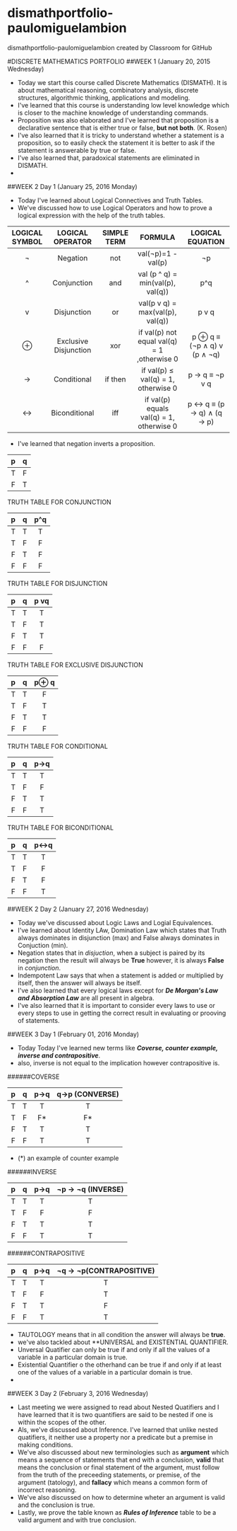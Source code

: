 # dismathportfolio-paulomiguelambion
dismathportfolio-paulomiguelambion created by Classroom for GitHub

#DISCRETE MATHEMATICS PORTFOLIO
##WEEK 1 (January 20, 2015 Wednesday)
  * Today we start this course called Discrete Mathematics (DISMATH). It is about mathematical reasoning, combinatory analysis, discrete structures, algorithmic thinking, applications and modeling.
  * I've learned that this course is understanding low level knowledge which is closer to the machine knowledge of understanding commands.
  * Proposition was also elaborated and I've learned that proposition is a declarative sentence that is either true or false, **but not both**. (K. Rosen)
  * I've also learned that it is tricky to understand whether a statement is a proposition, so to easily check the statement it is better to ask if the statement is answerable by true or false.
  * I've also learned that, paradoxical statements are eliminated in DISMATH.
  * 
  
  ##WEEK 2 Day 1 (January 25, 2016 Monday)

  * Today I've learned about Logical Connectives and Truth Tables.
  * We've discussed how to use Logical Operators and how to prove a logical expression with the help of the truth tables.

  | **LOGICAL SYMBOL** | **LOGICAL OPERATOR** | **SIMPLE TERM** | **FORMULA** |   **LOGICAL EQUATION**     |
  |:------------------:|:--------------------:|:-------------:|:-----------:|:----------------------------:|
  | ¬  |Negation|not|val(¬p)=1 - val(p)|¬p|
  |^|Conjunction|and|val (p ^ q) = min(val(p), val(q))|p^q|
  | v |Disjunction| or | val(p  v q) = max(val(p), val(q))|p v q|
  |⊕ |Exclusive Disjunction| xor | if val(p) not equal val(q) = 1 ,otherwise 0 | p ⊕ q  ≡ (¬p ∧ q) v (p ∧ ¬q) |
  | → | Conditional | if then | if val(p) ≤ val(q) = 1, otherwise 0| p → q ≡  ¬p v q |
  |↔ | Biconditional | iff | if val(p) equals val(q) = 1, otherwise 0 | p ↔ q ≡ (p → q) ∧ (q → p) |

* I've learned that negation inverts a proposition.

|**p**|**q**|
|:-------:|:-------:|
|T|F|
|F|T|

TRUTH TABLE FOR CONJUNCTION

|**p**|**q**|**p^q**|
|:-------:|:-------:|:-------:|
|T|T|T|
|T|F|F|
|F|T|F|
|F|F|F|

TRUTH TABLE FOR DISJUNCTION

|**p**|**q**|**p vq**|
|:-------:|:-------:|:-------:|
|T|T|T|
|T|F|T|
|F|T|T|
|F|F|F|

TRUTH TABLE FOR EXCLUSIVE DISJUNCTION

|**p**|**q**|**p⊕ q**|
|:-------:|:-------:|:-------:|
|T|T|F|
|T|F|T|
|F|T|T|
|F|F|F|

TRUTH TABLE FOR CONDITIONAL

|**p**|**q**|**p→q**|
|:-------:|:-------:|:-------:|
|T|T|T|
|T|F|F|
|F|T|T|
|F|F|T|

TRUTH TABLE FOR BICONDITIONAL

|**p**|**q**|**p↔q**|
|:-------:|:-------:|:-------:|
|T|T|T|
|T|F|F|
|F|T|F|
|F|F|T|

##WEEK 2 Day 2 (January 27, 2016 Wednesday)

* Today we've discussed about Logic Laws and Logial Equivalences.
* I've learned about Identity LAw, Domination Law which states that Truth always dominates in disjunction (max) and False always dominates in Conjuction (min).
* Negation states that in *disjuction*, when a subject is paired by its negation then the result will always be **True** however, it is always **False** in *conjunction*.
* Indempotent Law says that when a statement is added or multiplied by itself, then the answer will always be itself.
* I've also learned that every logical laws except for ***De Morgan's Law and Absorption Law*** are all present in algebra.
* I've also learned that it is important to consider every laws to use or every steps to use in getting the correct result in evaluating or prooving of statements.

##WEEK 3 Day 1 (February 01, 2016 Monday)

* Today Today I've learned new terms like ***Coverse, counter example, inverse and contrapositive***.
* also, inverse is not equal to the implication however contrapositive is.

######COVERSE

|**p**|**q**|**p→q**|**q→p** (**CONVERSE**)|
|:-------:|:-------:|:-------:|:-------:|
|T|T|T|T|
|T|F|F*|F*|
|F|T|T|T|
|F|F|T|T|

  - (*) an example of counter example

######INVERSE

|**p**|**q**|**p→q**|**¬p → ¬q** (**INVERSE**)|
|:-------:|:-------:|:-------:|:-------:|
|T|T|T|T|
|T|F|F|F|
|F|T|T|T|
|F|F|T|T|

######CONTRAPOSITIVE

|**p**|**q**|**p→q**|**¬q → ¬p**(**CONTRAPOSITIVE**)|
|:-------:|:-------:|:-------:|:-------:|
|T|T|T|T|
|T|F|F|T|
|F|T|T|F|
|F|F|T|T|

* TAUTOLOGY means that in all condition the answer will always be **true**.
* we've also tackled about **UNIVERSAL and  EXISTENTIAL QUANTIFIER.
* Unversal Quatifier can only be true if and only if all the values of a variable in a particular domain is true.
* Existential Quantifier o the otherhand can be true if and only if at least one of the values of a variable in a particular domain is true.
* 

##WEEK 3 Day 2 (February 3, 2016 Wednesday)

* Last meeting we were assigned to read about Nested Quatifiers and I have learned that it is two quantifiers are said to be nested if one is within the scopes of the other.
* Als, we've discussed about Inference. I've learned that unlike nested quatifiers, it neither use a property nor a predicate but a premise in making conditions.
* We've also discussed about new terminologies such as **argument** which means a sequence of statements that end with a conclusion, **valid** that means the conclusion or final statement of the argument, must follow from the truth of the preceeding statements, or premise, of the argument (tatology), and **fallacy** which means a common form of incorrect reasoning.
* We've also discussed on how to  determine wheter an argument is valid and the conclusion is true.
* Lastly, we prove the table known as ***Rules of Inference*** table to be a valid argument and with true conclusion.


